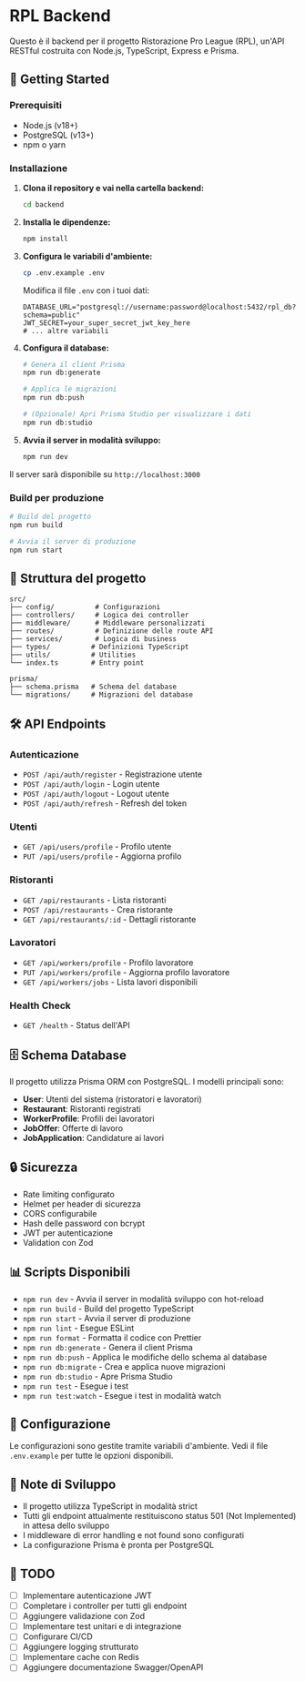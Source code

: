 # RPL Backend

Questo è il backend per il progetto Ristorazione Pro League (RPL), un'API RESTful costruita con Node.js, TypeScript, Express e Prisma.

## 🚀 Getting Started

### Prerequisiti

- Node.js (v18+)
- PostgreSQL (v13+)
- npm o yarn

### Installazione

1. **Clona il repository e vai nella cartella backend:**
   ```bash
   cd backend
   ```

2. **Installa le dipendenze:**
   ```bash
   npm install
   ```

3. **Configura le variabili d'ambiente:**
   ```bash
   cp .env.example .env
   ```
   
   Modifica il file `.env` con i tuoi dati:
   ```env
   DATABASE_URL="postgresql://username:password@localhost:5432/rpl_db?schema=public"
   JWT_SECRET=your_super_secret_jwt_key_here
   # ... altre variabili
   ```

4. **Configura il database:**
   ```bash
   # Genera il client Prisma
   npm run db:generate
   
   # Applica le migrazioni
   npm run db:push
   
   # (Opzionale) Apri Prisma Studio per visualizzare i dati
   npm run db:studio
   ```

5. **Avvia il server in modalità sviluppo:**
   ```bash
   npm run dev
   ```

Il server sarà disponibile su `http://localhost:3000`

### Build per produzione

```bash
# Build del progetto
npm run build

# Avvia il server di produzione
npm run start
```

## 📁 Struttura del progetto

```
src/
├── config/          # Configurazioni
├── controllers/     # Logica dei controller
├── middleware/      # Middleware personalizzati
├── routes/          # Definizione delle route API
├── services/        # Logica di business
├── types/          # Definizioni TypeScript
├── utils/          # Utilities
└── index.ts        # Entry point

prisma/
├── schema.prisma   # Schema del database
└── migrations/     # Migrazioni del database
```

## 🛠 API Endpoints

### Autenticazione
- `POST /api/auth/register` - Registrazione utente
- `POST /api/auth/login` - Login utente
- `POST /api/auth/logout` - Logout utente
- `POST /api/auth/refresh` - Refresh del token

### Utenti
- `GET /api/users/profile` - Profilo utente
- `PUT /api/users/profile` - Aggiorna profilo

### Ristoranti
- `GET /api/restaurants` - Lista ristoranti
- `POST /api/restaurants` - Crea ristorante
- `GET /api/restaurants/:id` - Dettagli ristorante

### Lavoratori
- `GET /api/workers/profile` - Profilo lavoratore
- `PUT /api/workers/profile` - Aggiorna profilo lavoratore
- `GET /api/workers/jobs` - Lista lavori disponibili

### Health Check
- `GET /health` - Status dell'API

## 🗄 Schema Database

Il progetto utilizza Prisma ORM con PostgreSQL. I modelli principali sono:

- **User**: Utenti del sistema (ristoratori e lavoratori)
- **Restaurant**: Ristoranti registrati
- **WorkerProfile**: Profili dei lavoratori
- **JobOffer**: Offerte di lavoro
- **JobApplication**: Candidature ai lavori

## 🔒 Sicurezza

- Rate limiting configurato
- Helmet per header di sicurezza
- CORS configurabile
- Hash delle password con bcrypt
- JWT per autenticazione
- Validation con Zod

## 📊 Scripts Disponibili

- `npm run dev` - Avvia il server in modalità sviluppo con hot-reload
- `npm run build` - Build del progetto TypeScript
- `npm run start` - Avvia il server di produzione
- `npm run lint` - Esegue ESLint
- `npm run format` - Formatta il codice con Prettier
- `npm run db:generate` - Genera il client Prisma
- `npm run db:push` - Applica le modifiche dello schema al database
- `npm run db:migrate` - Crea e applica nuove migrazioni
- `npm run db:studio` - Apre Prisma Studio
- `npm run test` - Esegue i test
- `npm run test:watch` - Esegue i test in modalità watch

## 🔧 Configurazione

Le configurazioni sono gestite tramite variabili d'ambiente. Vedi il file `.env.example` per tutte le opzioni disponibili.

## 📝 Note di Sviluppo

- Il progetto utilizza TypeScript in modalità strict
- Tutti gli endpoint attualmente restituiscono status 501 (Not Implemented) in attesa dello sviluppo
- I middleware di error handling e not found sono configurati
- La configurazione Prisma è pronta per PostgreSQL

## 🚧 TODO

- [ ] Implementare autenticazione JWT
- [ ] Completare i controller per tutti gli endpoint
- [ ] Aggiungere validazione con Zod
- [ ] Implementare test unitari e di integrazione
- [ ] Configurare CI/CD
- [ ] Aggiungere logging strutturato
- [ ] Implementare cache con Redis
- [ ] Aggiungere documentazione Swagger/OpenAPI